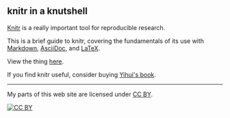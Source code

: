 ## knitr in a knutshell

[Knitr](http://yihui.name/knitr/) is a really important tool for
reproducible research.

This is a brief guide to knitr, covering the fundamentals of
its use with
[Markdown](http://daringfireball.net/projects/markdown/),
[AsciiDoc](http://www.methods.co.nz/asciidoc/), and
[LaTeX](http://www.latex-project.org).

View the thing [here](http://kbroman.org/knitr_knutshell).

If you find knitr useful, consider buying
[Yihui's book](http://www.amazon.com/exec/obidos/ASIN/1482203537/7210-20).

---

My parts of this web site are licensed under
[CC BY](http://creativecommons.org/licenses/by/3.0/).

[![CC BY](http://i.creativecommons.org/l/by/3.0/88x31.png)](http://creativecommons.org/licenses/by/3.0/)

